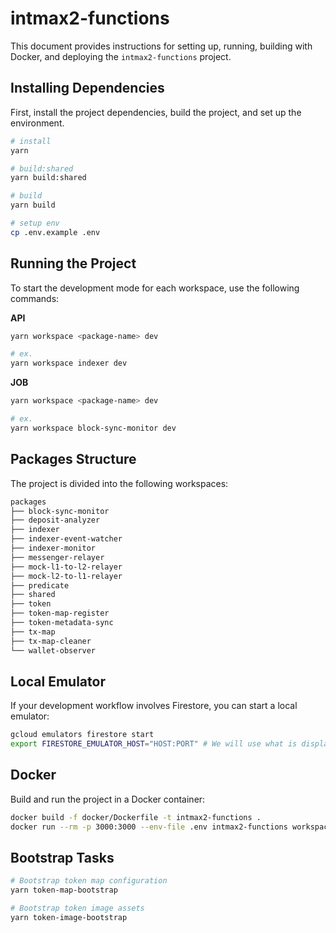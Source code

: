 # intmax2-functions

This document provides instructions for setting up, running, building with Docker, and deploying the `intmax2-functions` project.

## Installing Dependencies

First, install the project dependencies, build the project, and set up the environment.

```bash
# install
yarn

# build:shared
yarn build:shared

# build
yarn build

# setup env
cp .env.example .env
```

## Running the Project

To start the development mode for each workspace, use the following commands:

**API**

```bash
yarn workspace <package-name> dev

# ex.
yarn workspace indexer dev
```

**JOB**

```bash
yarn workspace <package-name> dev

# ex.
yarn workspace block-sync-monitor dev
```

## Packages Structure

The project is divided into the following workspaces:

```sh
packages
├── block-sync-monitor
├── deposit-analyzer
├── indexer
├── indexer-event-watcher
├── indexer-monitor
├── messenger-relayer
├── mock-l1-to-l2-relayer
├── mock-l2-to-l1-relayer
├── predicate
├── shared
├── token
├── token-map-register
├── token-metadata-sync
├── tx-map
├── tx-map-cleaner
└── wallet-observer
```

## Local Emulator

If your development workflow involves Firestore, you can start a local emulator:

```sh
gcloud emulators firestore start
export FIRESTORE_EMULATOR_HOST="HOST:PORT" # We will use what is displayed in the console.
```

## Docker

Build and run the project in a Docker container:

```sh
docker build -f docker/Dockerfile -t intmax2-functions .
docker run --rm -p 3000:3000 --env-file .env intmax2-functions workspace token start
```

## Bootstrap Tasks

```sh
# Bootstrap token map configuration
yarn token-map-bootstrap

# Bootstrap token image assets
yarn token-image-bootstrap
```